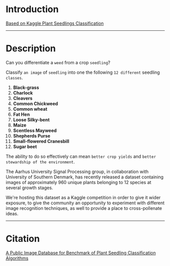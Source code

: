 # Introduction

[Based on Kaggle Plant Seedlings Classification](https://www.kaggle.com/c/plant-seedlings-classification)

---

# Description

Can you differentiate a `weed` from a crop `seedling`?

Classify `an image` of `seedling` into one the following `12 different` seedling `classes`.

1. **Black-grass**
2. **Charlock**
3. **Cleavers**
4. **Common Chickweed**
5. **Common wheat**
6. **Fat Hen**
7. **Loose Silky-bent**
8. **Maize**
9. **Scentless Mayweed**
10. **Shepherds Purse**
11. **Small-flowered Cranesbill**
12. **Sugar beet**


The ability to do so effectively can mean `better crop yields` and `better stewardship of the environment`.

The Aarhus University Signal Processing group, in collaboration with University of Southern Denmark, has recently released a dataset containing images of approximately 960 unique plants belonging to 12 species at several growth stages.

We're hosting this dataset as a Kaggle competition in order to give it wider exposure, to give the community an opportunity to experiment with different image recognition techniques, as well to provide a place to cross-pollenate ideas.

---

# Citation

[A Public Image Database for Benchmark of Plant Seedling Classification Algorithms](https://arxiv.org/abs/1711.05458v1)